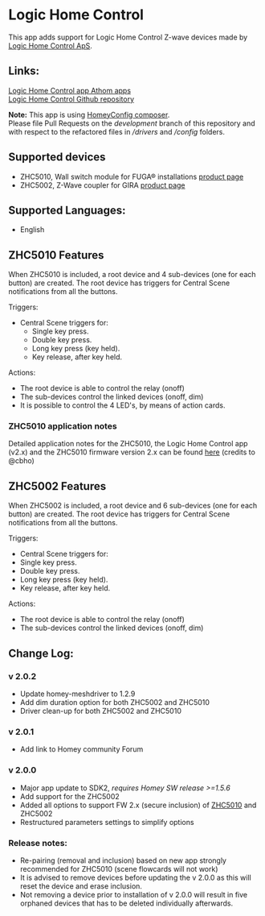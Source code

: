 # Logic Home Control

This app adds support for Logic Home Control Z-wave devices made by [Logic Home Control ApS](http://logichome.dk/).

## Links:
[Logic Home Control app Athom apps](https://apps.athom.com/app/dk.logichome)                    
[Logic Home Control Github repository](https://github.com/TedTolboom/dk.logichome)   

**Note:** This app is using [HomeyConfig composer](https://www.npmjs.com/package/node-homey-config-composer).   
Please file Pull Requests on the *development* branch of this repository and with respect to the refactored files in _/drivers_ and _/config_ folders.   

## Supported devices
* ZHC5010, Wall switch module for FUGA® installations [product page](http://logichome.dk/index.php/products/3-zhc5010-z-wave-switch-module-for-fuga-installations)
* ZHC5002, Z-Wave coupler for GIRA [product page](http://logichome.dk/index.php/products/7-zhc5002-z-wave-coupler-for-gira)

## Supported Languages:
* English

## ZHC5010 Features

When ZHC5010 is included, a root device and 4 sub-devices (one for each button) are created.
The root device has triggers for Central Scene notifications from all the buttons.

Triggers:
* Central Scene triggers for:
  * Single key press.
  * Double key press.
  * Long key press (key held).
  * Key release, after key held.

Actions:
 * The root device is able to control the relay (onoff)   
 * The sub-devices control the linked devices (onoff, dim)
 * It is possible to control the 4 LED's, by means of action cards.

### ZHC5010 application notes
Detailed application notes for the ZHC5010, the Logic Home Control app (v2.x) and the ZHC5010 firmware version 2.x can be found [here](https://github.com/TedTolboom/dk.logichome/blob/development/docs/ZHC5010_Application_notes.pdf) (credits to @cbho)

## ZHC5002 Features

When ZHC5002 is included, a root device and 6 sub-devices (one for each button) are created.
The root device has triggers for Central Scene notifications from all the buttons.

Triggers:
* Central Scene triggers for:
 * Single key press.
 * Double key press.
 * Long key press (key held).
 * Key release, after key held.

Actions:
* The root device is able to control the relay (onoff)   
* The sub-devices control the linked devices (onoff, dim)

## Change Log:
### v 2.0.2
* Update homey-meshdriver to 1.2.9  
* Add dim duration option for both ZHC5002 and ZHC5010   
* Driver clean-up for both ZHC5002 and ZHC5010      

### v 2.0.1
* Add link to Homey community Forum   

### v 2.0.0
* Major app update to SDK2, _requires Homey SW release >=1.5.6_
* Add support for the ZHC5002   
* Added all options to support FW 2.x (secure inclusion) of [ZHC5010](http://logichome.dk/index.php/10-support-categories/6-zhc5010-firmware) and ZHC5002   
* Restructured parameters settings to simplify options   
### Release notes:
* Re-pairing (removal and inclusion) based on new app strongly recommended for ZHC5010 (scene flowcards will not work)
* It is advised to remove devices before updating the v 2.0.0 as this will reset the device and erase inclusion.
* Not removing a device prior to installation of v 2.0.0 will result in five orphaned devices that has to be deleted individually afterwards.
